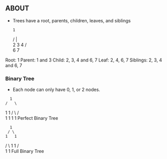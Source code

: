 ## ABOUT

- Trees have a root, parents, children, leaves, and siblings

      1
    / | \
   2  3  4
     / \
    6   7

Root: 1
Parent: 1 and 3
Child: 2, 3, 4 and 6, 7
Leaf: 2, 4, 6, 7 <!-- Ends of any branches -->
Siblings: 2, 3, 4 and 6, 7


### Binary Tree

- Each node can only have 0, 1, or 2 nodes.

<script>
function BinaryTreeNode(value) {
  this.value = value;
  this.left = null;
  this.right = null;
}
</script>

      1
    /   \
   1     1
  / \   / \
 1   1 1   1 
Perfect Binary Tree 

      1
     / \
    1   1
   / \ 
  1   1
     / \
    1   1
Full Binary Tree